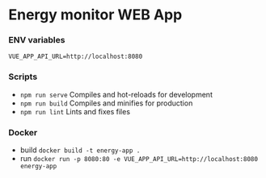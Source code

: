 # Energy monitor WEB App

### ENV variables
```dotenv
VUE_APP_API_URL=http://localhost:8080
```

### Scripts
- `npm run serve` Compiles and hot-reloads for development
- `npm run build` Compiles and minifies for production
- `npm run lint` Lints and fixes files


### Docker
- build `docker build -t energy-app .`
- run `docker run -p 8080:80 -e VUE_APP_API_URL=http://localhost:8080 energy-app`

